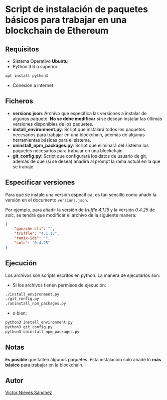# Script de instalación de paquetes básicos para trabajar en una blockchain de Ethereum

## Requisitos
- Sistema Operativo **Ubuntu**
- Python 3.6 o superior
```sh
apt install python3
```
- Conexión a internet
## Ficheros 
- **versions.json**: Archivo que especifica las versiones a instalar de algunos paquete.
**No se debe modificar** si se desean instalar las últimas versiones disponibles de los paquetes.
- **install_environment.py**: Script que instalará todos los paquetes necesarios para trabajar en una blockchain, además de algunas herramientas básicas para el sistema.
- **uninstall_npm_packages.py**: Script que eliminará del sistema los paquetes necesarios para trabajar en una blockchain.
- **git_config.py**: Script que configurará los datos de usuario de git, además de que (si se desea) añadirá al prompt la rama actual en la que se trabaje.
## Especificar versiones
Para que se instale una versión específica, es tan sencillo como añadir la versión en el documento `versions.json`.

Por ejemplo, para añadir la versión de _truffle_ _4.1.15_ y la versión _0.4.25_ de _solc_, se tendrá que modificar el archivo de la siguiente manera:
```json
{
	"ganache-cli": "",
	"truffle": "4.1.15",
	"remix-ide": "",
	"solc": "0.4.25"
}
```
## Ejecución
Los archivos son scripts escritos en python. La manera de ejecutarlos son:
- Si los archivos tienen permisos de ejecución:
```sh
./install_environment.py
./git_config.py
./uninstall_npm_packages.py
```
- o bien:
```sh
python3 install_environment.py
python3 git_config.py
python3 uninstall_npm_packages.py
```

## Notas
**Es posible** que falten algunos paquetes. Esta instalación solo añade lo **más básico** para trabajar en la blockchain.
## Autor
[Victor Nieves Sánchez](https://github.com/VictorNS69)
